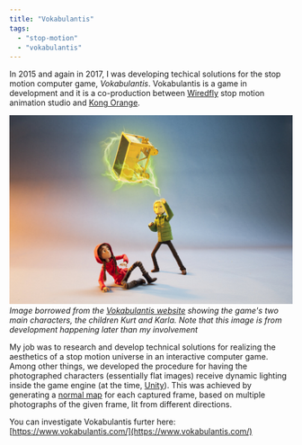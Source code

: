 ```yaml
---
title: "Vokabulantis"
tags: 
  - "stop-motion"
  - "vokabulantis"
---
```


In 2015 and again in 2017, I was developing techical solutions for the stop motion computer game, *Vokabulantis*. Vokabulantis is a game in development and it is a co-production between [Wiredfly](http://wiredfly.dk/) stop motion animation studio and [Kong Orange](http://www.kongorange.com/).<!--more-->

![Image from Vokabulantis](/assets/images/Kurts_Power-3.jpg)
*Image borrowed from the [Vokabulantis website](https://www.vokabulantis.com/) showing the game's two main characters, the children Kurt and Karla. Note that this image is from development happening later than my involvement*

My job was to research and develop technical solutions for realizing the aesthetics of a stop motion universe in an interactive computer game. Among other things, we developed the procedure for having the photographed characters (essentially flat images) receive dynamic lighting inside the game engine (at the time, [Unity](https://unity.com/)). This was achieved by generating a [normal map](https://en.wikipedia.org/wiki/Normal_mapping) for each captured frame, based on multiple photographs of the given frame, lit from different directions. 

You can investigate Vokabulantis furter here: [https://www.vokabulantis.com/](https://www.vokabulantis.com/)
